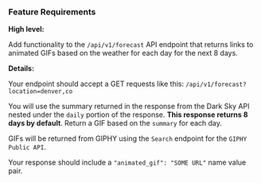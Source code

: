 ### Feature Requirements

**High level:**

Add functionality to the `/api/v1/forecast` API endpoint that returns links to animated GIFs based on the weather for each day for the next 8 days.

**Details:**

Your endpoint should accept a GET requests like this:  `/api/v1/forecast?location=denver,co`

You will use the summary returned in the response from the Dark Sky API nested under the `daily` portion of the response. **This response returns 8 days by default**. Return a GIF based on the `summary` for each day.

GIFs will be returned from GIPHY using the `Search` endpoint for the `GIPHY Public API`.

Your response should include a `"animated_gif": "SOME URL"` name value pair.
